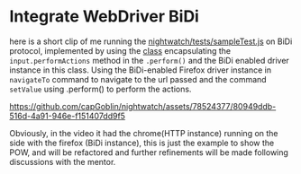# Integrate WebDriver BiDi

here is a short clip of me running the [nightwatch/tests/sampleTest.js](https://github.com/capGoblin/nightwatch/blob/3742f931aa941f26cfc5e51c1cb5f3b6d4b117d2/tests/sampleTest.js) on BiDi protocol, implemented by using the [class](https://github.com/capGoblin/nightwatch/blob/3742f931aa941f26cfc5e51c1cb5f3b6d4b117d2/lib/transport/selenium-webdriver/InputActions.js) encapsulating the `input.performActions` method in the `.perform()` and the BiDi enabled driver instance in this class.
Using the BiDi-enabled Firefox driver instance in `navigateTo` command to navigate to the url passed and the command `setValue` using .perform() to perform the actions.

https://github.com/capGoblin/nightwatch/assets/78524377/80949ddb-516d-4a91-946e-f151407dd9f5

Obviously, in the video it had the chrome(HTTP instance) running on the side with the firefox (BiDi instance), this is just the example to show the POW, and will be refactored and further refinements will be made following discussions with the mentor.

